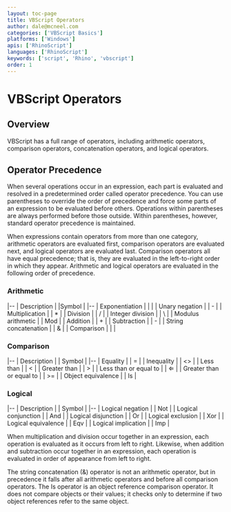 ```yaml
---
layout: toc-page
title: VBScript Operators
author: dale@mcneel.com
categories: ['VBScript Basics']
platforms: ['Windows']
apis: ['RhinoScript']
languages: ['RhinoScript']
keywords: ['script', 'Rhino', 'vbscript']
order: 1
---
```


# VBScript Operators

## Overview

VBScript has a full range of operators, including arithmetic operators, comparison operators, concatenation operators, and logical operators.

## Operator Precedence

When several operations occur in an expression, each part is evaluated and resolved in a predetermined order called operator precedence. You can use parentheses to override the order of precedence and force some parts of an expression to be evaluated before others. Operations within parentheses are always performed before those outside. Within parentheses, however, standard operator precedence is maintained.

When expressions contain operators from more than one category, arithmetic operators are evaluated first, comparison operators are evaluated next, and logical operators are evaluated last. Comparison operators all have equal precedence; that is, they are evaluated in the left-to-right order in which they appear. Arithmetic and logical operators are evaluated in the following order of precedence.

### Arithmetic

 |--
 | Description |    |Symbol |
 |--
 | Exponentiation |    | |
 | Unary negation |    | - |
 | Multiplication |    | * |
 | Division |    | / |
 | Integer division |    | \ |
 | Modulus arithmetic |    | Mod |
 | Addition |    | + |
 | Subtraction |    | - |
 | String concatenation |    | & |
 | Comparison |    |  |

### Comparison
 
 |--
 | Description |    | Symbol |
 |--
 | Equality |    | = |
 | Inequality |    | <> |
 | Less than |    | < |
 | Greater than |    | > |
 | Less than or equal to |    | ⇐ |
 | Greater than or equal to |    | >= |
 | Object equivalence |    | Is |
 
### Logical

 |--
 | Description |    | Symbol |
 |--
 | Logical negation |   | Not |
 | Logical conjunction |    | And |
 | Logical disjunction |    | Or |
 | Logical exclusion |    | Xor |
 | Logical equivalence |    | Eqv |
 | Logical implication |    | Imp |

When multiplication and division occur together in an expression, each operation is evaluated as it occurs from left to right. Likewise, when addition and subtraction occur together in an expression, each operation is evaluated in order of appearance from left to right.

The string concatenation (&) operator is not an arithmetic operator, but in precedence it falls after all arithmetic operators and before all comparison operators. The Is operator is an object reference comparison operator. It does not compare objects or their values; it checks only to determine if two object references refer to the same object.